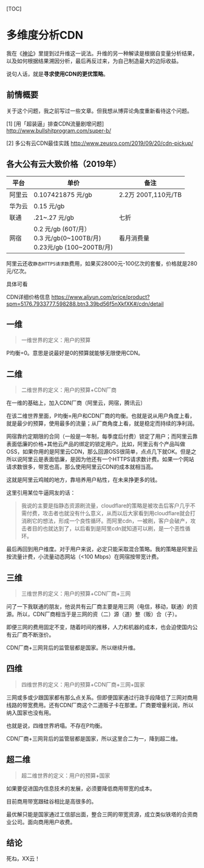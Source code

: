 
[TOC]

# 多维度分析CDN


我在《[神论](https://github.com/zeusro/God-Theory)》里提到过升维这一说法。升维的另一种解读是根据自变量分析结果，以及如何根据结果溯因分析，最后再反过来，为自己制造最大的边际收益。

说句人话，就是**寻求使用CDN的更优策略**。

## 前情概要

关于这个问题，我之前写过一些文章。但我想从博弈论角度重新看待这个问题。

[1]
[用「超装逼」排查CDN流量剧增问题]
http://www.bullshitprogram.com/super-b/

[2]
多公有云CDN最佳实践
http://www.zeusro.com/2019/09/20/cdn-pickup/


## 各大公有云大致价格（2019年）

平台|单价|备注|
---|---|---|
阿里云 | 0.107421875 元/gb|2.2万 200T,110元/TB|
华为云 | 0.15 元/gb|
联通|.21~.27 元/gb|七折|
网宿|0.2 元/gb (60T/月）<br /> 0.3 元/gb(0~100TB/月) <br /> 0.23元/gb (100~200TB/月)|看月消费量|

阿里云还收`静态HTTPS请求数`费用，如果买28000元-100亿次的套餐，价格就是280元/亿次。

具体可看

CDN详细价格信息
https://www.aliyun.com/price/product?spm=5176.7933777.598288.btn3.39bd56f5nXkfXK#/cdn/detail

## 一维

> 一维世界的定义：用户的预算

P均衡=0。意思是说最好是0的预算就能够无限使用CDN。

## 二维

> 二维世界的定义：用户的预算+CDN厂商

在一维的基础上，加入CDN厂商（阿里云，网宿，腾讯云）

在该二维世界里面，P均衡=用户和CDN厂商的均衡。也就是说从用户角度上看，就是最少的预算，使用最多的流量；从厂商角度上看，就是稳定而持续的净利润。

网宿靠约定期限的合同（一般是一年制，每季度后付费）锁定了用户；而阿里云靠表面低廉的价格+其他云产品的绑定的锁定用户。比如，阿里云有个产品叫做OSS，如果你用的是阿里云CDN，那么回源OSS很简单，点点几下就OK。但是之所以说阿里云是表面低廉，是因为他还有一个HTTPS请求数计费。如果一个网站请求数很多，带宽也高，那么使用阿里云CDN的成本就相当高。

这就是阿里云鸡贼的地方，靠培养用户粘性，在未来挣更多的钱。

这里引用某位牛逼网友的话：
> 我说的主要是指静态资源刷流量，cloudflare的策略是被攻击后客户几乎不需付费，攻击者也就没有什么意义，从而以后大家看到用cloudflare就会打消刷它的想法，形成一个良性循环。而阿里cdn，一被刷，客户会破产，攻击者目的也就达到了，以后看到是阿里cdn就知道可以刷，是一个恶性循环。

最后再回到用户维度。对于用户来说，必定只能采取混合策略。我的策略是阿里云按流量计费，小流量动态网站（<100 Mbps）在网宿按带宽计费。

## 三维

> 三维世界的定义：用户的预算+CDN厂商+三网

问了一下我联通的朋友，他说共有云厂商主要是用三网（电信，移动，联通）的资源。所以，CDN厂商相当于是三网的资（二）源（道）整（贩）合（子）。

即便三网的费用固定不变，随着时间的推移，人力和机器的成本，也会迫使国内公有云厂商不断涨价。

CDN厂商+三网背后的监管层都是国家。所以继续升维。

## 四维

> 四维世界的定义：用户的预算+CDN厂商+三网+国家

三网或多或少跟国家都有那么点关系。但即便国家通过行政手段降低了三网对商用线路的带宽费用。还有CDN厂商这个二道贩子卡在那里。厂商要增量利润，所以纳入国家也没有用。

也就是说，四维世界坍塌。不存在P均衡。

CDN厂商+三网背后的监管层都是国家，所以这里合二为一，降到超二维。

## 超二维

> 超二维世界的定义：用户的预算+国家

如果要促进国内信息技术的发展，必须要降低商用带宽的成本。

目前商用带宽跟硅谷相比是高很多的。

最优解只能是国家通过工信部出面，整合三网的带宽资源，成立类似铁塔的合资商业公司。面向商用用户收费。

## 结论

死ね，XX云！

